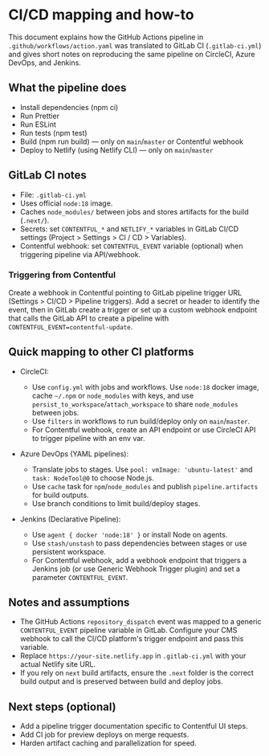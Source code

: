 # CI/CD mapping and how-to

This document explains how the GitHub Actions pipeline in `.github/workflows/action.yaml` was translated to GitLab CI (`.gitlab-ci.yml`) and gives short notes on reproducing the same pipeline on CircleCI, Azure DevOps, and Jenkins.

## What the pipeline does

- Install dependencies (npm ci)
- Run Prettier
- Run ESLint
- Run tests (npm test)
- Build (npm run build) — only on `main`/`master` or Contentful webhook
- Deploy to Netlify (using Netlify CLI) — only on `main`/`master`

## GitLab CI notes

- File: `.gitlab-ci.yml`
- Uses official `node:18` image.
- Caches `node_modules/` between jobs and stores artifacts for the build (`.next/`).
- Secrets: set `CONTENTFUL_*` and `NETLIFY_*` variables in GitLab CI/CD settings (Project > Settings > CI / CD > Variables).
- Contentful webhook: set `CONTENTFUL_EVENT` variable (optional) when triggering pipeline via API/webhook.

### Triggering from Contentful

Create a webhook in Contentful pointing to GitLab pipeline trigger URL (Settings > CI/CD > Pipeline triggers). Add a secret or header to identify the event, then in GitLab create a trigger or set up a custom webhook endpoint that calls the GitLab API to create a pipeline with `CONTENTFUL_EVENT=contentful-update`.

## Quick mapping to other CI platforms

- CircleCI:
  - Use `config.yml` with jobs and workflows. Use `node:18` docker image, cache `~/.npm` or `node_modules` with keys, and use `persist_to_workspace`/`attach_workspace` to share `node_modules` between jobs.
  - Use `filters` in workflows to run build/deploy only on `main`/`master`.
  - For Contentful webhook, create an API endpoint or use CircleCI API to trigger pipeline with an env var.

- Azure DevOps (YAML pipelines):
  - Translate jobs to stages. Use `pool: vmImage: 'ubuntu-latest'` and `task: NodeTool@0` to choose Node.js.
  - Use `cache` task for `npm`/`node_modules` and publish `pipeline.artifacts` for build outputs.
  - Use branch conditions to limit build/deploy stages.

- Jenkins (Declarative Pipeline):
  - Use `agent { docker 'node:18' }` or install Node on agents.
  - Use `stash/unstash` to pass dependencies between stages or use persistent workspace.
  - For Contentful webhook, add a webhook endpoint that triggers a Jenkins job (or use Generic Webhook Trigger plugin) and set a parameter `CONTENTFUL_EVENT`.

## Notes and assumptions

- The GitHub Actions `repository_dispatch` event was mapped to a generic `CONTENTFUL_EVENT` pipeline variable in GitLab. Configure your CMS webhook to call the CI/CD platform's trigger endpoint and pass this variable.
- Replace `https://your-site.netlify.app` in `.gitlab-ci.yml` with your actual Netlify site URL.
- If you rely on `next` build artifacts, ensure the `.next` folder is the correct build output and is preserved between build and deploy jobs.

## Next steps (optional)

- Add a pipeline trigger documentation specific to Contentful UI steps.
- Add CI job for preview deploys on merge requests.
- Harden artifact caching and parallelization for speed.
